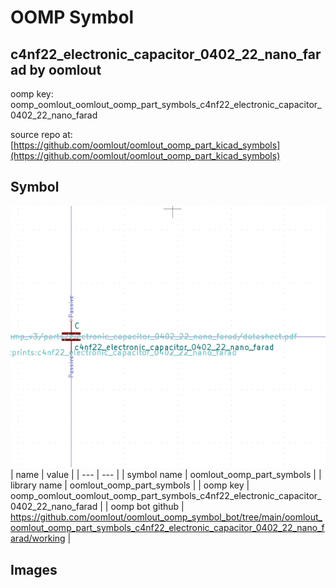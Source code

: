 # OOMP Symbol  
## c4nf22_electronic_capacitor_0402_22_nano_farad  by oomlout  
  
oomp key: oomp_oomlout_oomlout_oomp_part_symbols_c4nf22_electronic_capacitor_0402_22_nano_farad  
  
source repo at: [https://github.com/oomlout/oomlout_oomp_part_kicad_symbols](https://github.com/oomlout/oomlout_oomp_part_kicad_symbols)  
## Symbol  
  
[![working.png](working_600.png)](working.png)  
| name | value | 
| --- | --- | 
| symbol name | oomlout_oomp_part_symbols | 
| library name | oomlout_oomp_part_symbols | 
| oomp key | oomp_oomlout_oomlout_oomp_part_symbols_c4nf22_electronic_capacitor_0402_22_nano_farad | 
| oomp bot github | https://github.com/oomlout/oomlout_oomp_symbol_bot/tree/main/oomlout_oomlout_oomp_part_symbols_c4nf22_electronic_capacitor_0402_22_nano_farad/working | 
## Images  
